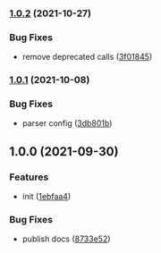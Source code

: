 ### [1.0.2](https://github.com/CyanSalt/twinkle-cli/compare/1.0.1...v1.0.2) (2021-10-27)


### Bug Fixes

* remove deprecated calls ([3f01845](https://github.com/CyanSalt/twinkle-cli/commit/3f01845555952ad8afbc1c4afe45895bd5f3d6c8))

### [1.0.1](https://github.com/CyanSalt/twinkle-cli/compare/1.0.0...1.0.1) (2021-10-08)


### Bug Fixes

* parser config ([3db801b](https://github.com/CyanSalt/twinkle-cli/commit/3db801b7cca578937ee8dd166acc0e8de0bd9668))

## 1.0.0 (2021-09-30)


### Features

* init ([1ebfaa4](https://github.com/CyanSalt/twinkle-cli/commit/1ebfaa4d0acc5b5479da726361e97caf41220016))


### Bug Fixes

* publish docs ([8733e52](https://github.com/CyanSalt/twinkle-cli/commit/8733e52b1957d33b37ee8ac974e330fc6ec436fa))

